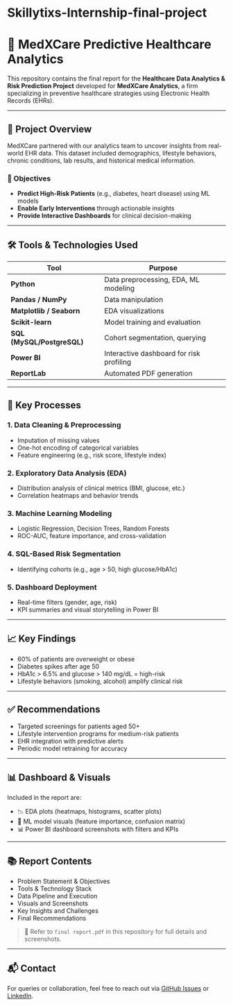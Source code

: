 # Skillytixs-Internship-final-project
# 🏥 MedXCare Predictive Healthcare Analytics 

This repository contains the final report for the **Healthcare Data Analytics & Risk Prediction Project** developed for **MedXCare Analytics**, a firm specializing in preventive healthcare strategies using Electronic Health Records (EHRs).



---

## 📌 Project Overview

MedXCare partnered with our analytics team to uncover insights from real-world EHR data. This dataset included demographics, lifestyle behaviors, chronic conditions, lab results, and historical medical information.

### 🎯 Objectives

- **Predict High-Risk Patients** (e.g., diabetes, heart disease) using ML models  
- **Enable Early Interventions** through actionable insights  
- **Provide Interactive Dashboards** for clinical decision-making  

---

## 🛠️ Tools & Technologies Used

| Tool | Purpose |
|------|---------|
| **Python** | Data preprocessing, EDA, ML modeling |
| **Pandas / NumPy** | Data manipulation |
| **Matplotlib / Seaborn** | EDA visualizations |
| **Scikit-learn** | Model training and evaluation |
| **SQL (MySQL/PostgreSQL)** | Cohort segmentation, querying |
| **Power BI** | Interactive dashboard for risk profiling |
| **ReportLab** | Automated PDF generation |

---

## 🧪 Key Processes

### 1. Data Cleaning & Preprocessing
- Imputation of missing values
- One-hot encoding of categorical variables
- Feature engineering (e.g., risk score, lifestyle index)

### 2. Exploratory Data Analysis (EDA)
- Distribution analysis of clinical metrics (BMI, glucose, etc.)
- Correlation heatmaps and behavior trends

### 3. Machine Learning Modeling
- Logistic Regression, Decision Trees, Random Forests
- ROC-AUC, feature importance, and cross-validation

### 4. SQL-Based Risk Segmentation
- Identifying cohorts (e.g., age > 50, high glucose/HbA1c)

### 5. Dashboard Deployment
- Real-time filters (gender, age, risk)
- KPI summaries and visual storytelling in Power BI

---

## 📈 Key Findings

- 60% of patients are overweight or obese  
- Diabetes spikes after age 50  
- HbA1c > 6.5% and glucose > 140 mg/dL = high-risk  
- Lifestyle behaviors (smoking, alcohol) amplify clinical risk  

---

## ✅ Recommendations

- Targeted screenings for patients aged 50+  
- Lifestyle intervention programs for medium-risk patients  
- EHR integration with predictive alerts  
- Periodic model retraining for accuracy  

---

## 📊 Dashboard & Visuals

Included in the report are:
- 📉 EDA plots (heatmaps, histograms, scatter plots)
- 🤖 ML model visuals (feature importance, confusion matrix)
- 📊 Power BI dashboard screenshots with filters and KPIs

---

## 📚 Report Contents

- Problem Statement & Objectives  
- Tools & Technology Stack  
- Data Pipeline and Execution  
- Visuals and Screenshots  
- Key Insights and Challenges  
- Final Recommendations  

> 📄 Refer to `final report.pdf` in this repository for full details and screenshots.

---

## 📬 Contact

For queries or collaboration, feel free to reach out via [GitHub Issues](https://github.com) or [LinkedIn](https://linkedin.com).

